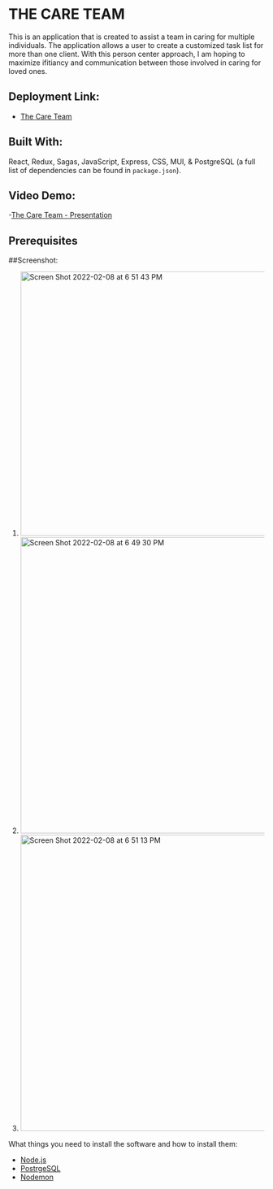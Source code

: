 
# THE CARE TEAM 
This is an application that is created to assist a team in caring for multiple individuals. The application allows a user to create a customized task list for more than one client. With this person center approach, I am hoping to maximize ifitiancy and communication between those involved in caring for loved ones.



## Deployment Link:
- [The Care Team](http://the-care-team-app.herokuapp.com/#/user)


## Built With:
React, Redux, Sagas, JavaScript, Express, CSS, MUI, & PostgreSQL (a full list of dependencies can be found in `package.json`).


## Video Demo:
-[The Care Team - Presentation](www.linkedin.com/embed/feed/update/urn:li:ugcPost:6889276618817245184)
## Prerequisites

##Screenshot: 
1. <img width="520" alt="Screen Shot 2022-02-08 at 6 51 43 PM" src="https://user-images.githubusercontent.com/88270371/153100968-dee4c0aa-fc05-44b5-af4c-ddc1e780649c.png">
2. <img width="583" alt="Screen Shot 2022-02-08 at 6 49 30 PM" src="https://user-images.githubusercontent.com/88270371/153100755-abb9b3f1-103d-4bbf-8aaa-540abf3d6a0e.png">
3. <img width="583" alt="Screen Shot 2022-02-08 at 6 51 13 PM" src="https://user-images.githubusercontent.com/88270371/153100915-19e264e0-7460-4a18-9563-2b8628fe7b15.png">




What things you need to install the software and how to install them:

- [Node.js](https://nodejs.org/en/)
- [PostrgeSQL](https://www.postgresql.org/)
- [Nodemon](https://nodemon.io/)









